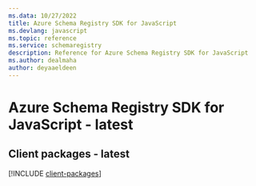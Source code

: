 ```yaml
---
ms.data: 10/27/2022
title: Azure Schema Registry SDK for JavaScript
ms.devlang: javascript
ms.topic: reference
ms.service: schemaregistry
description: Reference for Azure Schema Registry SDK for JavaScript
ms.author: dealmaha
author: deyaaeldeen
---
```

# Azure Schema Registry SDK for JavaScript - latest

## Client packages - latest
[!INCLUDE [client-packages](schema-registry-client-index.md)]
